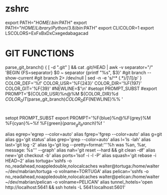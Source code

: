 # zshrc
export PATH="$HOME/.bin:$PATH"
export PATH="$HOME/Library/Python/3.8/bin:$PATH"
export CLICOLOR=1
export LSCOLORS=ExFxBxDxCxegedabagacad

# GIT FUNCTIONS

parse_git_branch() {
	[ -d ".git" ] && cat .git/HEAD | awk -v separator="/" 'BEGIN {FS=separator} $0 ~ separator {printf "%s", $3}'
	#git branch --show-current
	#git branch 2> /dev/null | sed -n -e 's/^\* \(.*\)/[\1]/p'
}
COLOR_DEF='%f'
COLOR_USR='%F{243}'
COLOR_DIR='%F{197}'
COLOR_GIT='%F{39}'
#NEWLINE=$'\n'
#setopt PROMPT_SUBST
#export PROMPT='${COLOR_USR}%n@%M ${COLOR_DIR}%d ${COLOR_GIT}$(parse_git_branch)${COLOR_DEF}${NEWLINE}%% '
#
setopt PROMPT_SUBST
export PROMPT='%F{blue}%n@%F{grey}%M %F{cyan}%~%f %F{green}$(parse_git_branch)%f %F{normal}$%f '




alias egrep='egrep --color=auto'
alias fgrep='fgrep --color=auto'
alias g=git
alias gg='git status'
alias grep='grep --color=auto'
alias l='ls -lah'
alias last='git log -2'
alias lg='git log --pretty=format:'\''%h was %an, %ar, message: %s'\'' --graph'
alias nah='git reset --hard && git clean -df'
alias new='git checkout -b'
alias ports='lsof -i -l -P'
alias squash='git rebase -i HEAD~2'
alias tortuga='sshfs -o no_readahead,noappledouble,nolocalcaches walter@tortuga:/home/walter ~/dev/mabrian/tortuga -o volname=TORTUGA'
alias pelican='sshfs -o no_readahead,noappledouble,nolocalcaches walter@pelican:/home/walter ~/dev/mabrian/pelican -o volname=PELICAN'
alias tunnel_hotels='open http://localhost:5641 && ssh hotels -L 5641:localhost:5601'
